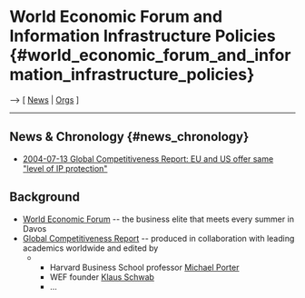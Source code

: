 # World Economic Forum and Information Infrastructure Policies {#world_economic_forum_and_information_infrastructure_policies}

\--\> \[ [ News](SwpatcninoEn "wikilink") \| [
Orgs](SwpatkamniEn "wikilink") \]

------------------------------------------------------------------------

## News & Chronology {#news_chronology}

-   [ 2004-07-13 Global Competitiveness Report: EU and US offer same
    \"level of IP protection\"](Kompet040713En "wikilink")

## Background

-   [World Economic Forum](http://www.weforum.org/ "wikilink") \-- the
    business elite that meets every summer in Davos
-   [Global Competitiveness
    Report](http://www.weforum.org/gcr/ "wikilink") \-- produced in
    collaboration with leading academics worldwide and edited by
    -   -   Harvard Business School professor [Michael
            Porter](http://ksgfaculty.harvard.edu/michael_porter "wikilink")
        -   WEF founder [Klaus
            Schwab](http://www.weforum.org/site/homepublic.nsf/Content/Klaus+Schwab "wikilink")
        -   \...
